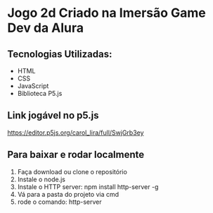 # Jogo 2d Criado na Imersão Game Dev da Alura

## Tecnologias Utilizadas:
- HTML
- CSS
- JavaScript
- Biblioteca P5.js

## Link jogável no p5.js
https://editor.p5js.org/carol_lira/full/SwjGrb3ey

## Para baixar e rodar localmente
1. Faça download ou clone o repositório
2. Instale o node.js
3. Instale o HTTP server: npm install http-server -g
4. Vá para a pasta do projeto via cmd
5. rode o comando: http-server
